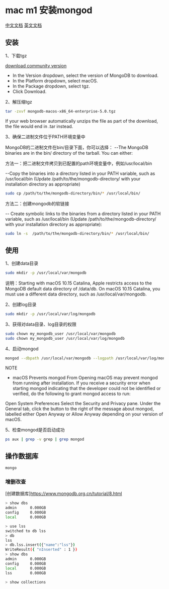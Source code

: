 # mac m1 安装mongod

[中文文档](https://www.mongodb.org.cn/manual/)
[英文文档]()

## 安装

1、下载tgz

[download community version](https://www.mongodb.com/try/download/community)
* In the Version dropdown, select the version of MongoDB to download.
* In the Platform dropdown, select macOS.
* In the Package dropdown, select tgz.
* Click Download.

2、解压缩tgz
```bash
tar -zxvf mongodb-macos-x86_64-enterprise-5.0.tgz
```
If your web browser automatically unzips the file as part of the download, the file would end in .tar instead.

3、确保二进制文件位于PATH环境变量中

MongoDB的二进制文件在bin/目录下面，你可以选择：
--The MongoDB binaries are in the bin/ directory of the tarball. You can either:

方法一：把二进制文件拷贝到已配置的path环境变量中，例如/usr/local/bin

--Copy the binaries into a directory listed in your PATH variable, such as /usr/local/bin (Update /path/to/the/mongodb-directory/ with your installation directory as appropriate)

```bash
sudo cp /path/to/the/mongodb-directory/bin/* /usr/local/bin/
```

方法二：创建mongodb的软链接

-- Create symbolic links to the binaries from a directory listed in your PATH variable, such as /usr/local/bin (Update /path/to/the/mongodb-directory/ with your installation directory as appropriate):

```bash
sudo ln -s  /path/to/the/mongodb-directory/bin/* /usr/local/bin/
```


## 使用

1、创建data目录

```bash 
sudo mkdir -p /usr/local/var/mongodb
```

说明：Starting with macOS 10.15 Catalina, Apple restricts access to the MongoDB default data directory of /data/db. On macOS 10.15 Catalina, you must use a different data directory, such as /usr/local/var/mongodb.

2、创建log目录

```bash
sudo mkdir -p /usr/local/var/log/mongodb
```

3、获得对data目录、log目录的权限

```bash
sudo chown my_mongodb_user /usr/local/var/mongodb
sudo chown my_mongodb_user /usr/local/var/log/mongodb
```

4、启动mongod
```bash
mongod --dbpath /usr/local/var/mongodb --logpath /usr/local/var/log/mongodb/mongo.log --fork
```
NOTE

- macOS Prevents mongod From Opening
macOS may prevent mongod from running after installation. If you receive a security error when starting mongod indicating that the developer could not be identified or verified, do the following to grant mongod access to run:

Open System Preferences
Select the Security and Privacy pane.
Under the General tab, click the button to the right of the message about mongod, labelled either Open Anyway or Allow Anyway depending on your version of macOS.

5、检查mongod是否启动成功

```bash
ps aux | grep -v grep | grep mongod
```

## 操作数据库

```bash
mongo
```
### 增删改查

[创建数据库]https://www.mongodb.org.cn/tutorial/8.html

```bash 
> show dbs
admin      0.000GB
config     0.000GB
local      0.000GB

> use lss
switched to db lss
> db
lss
> db.lss.insert({"name":"lss"})
WriteResult({ "nInserted" : 1 })
> show dbs
admin      0.000GB
config     0.000GB
local      0.000GB
lss        0.000GB

> show collections

```